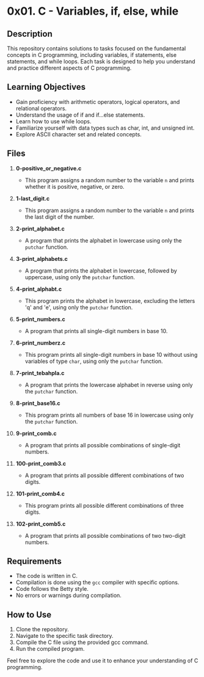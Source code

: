 # 0x01. C - Variables, if, else, while

## Description

This repository contains solutions to tasks focused on the fundamental concepts in C programming, including variables, if statements, else statements, and while loops. Each task is designed to help you understand and practice different aspects of C programming.

## Learning Objectives

- Gain proficiency with arithmetic operators, logical operators, and relational operators.
- Understand the usage of if and if...else statements.
- Learn how to use while loops.
- Familiarize yourself with data types such as char, int, and unsigned int.
- Explore ASCII character set and related concepts.

## Files

1. **0-positive_or_negative.c**
   - This program assigns a random number to the variable `n` and prints whether it is positive, negative, or zero.

2. **1-last_digit.c**
   - This program assigns a random number to the variable `n` and prints the last digit of the number.

3. **2-print_alphabet.c**
   - A program that prints the alphabet in lowercase using only the `putchar` function.

4. **3-print_alphabets.c**
   - A program that prints the alphabet in lowercase, followed by uppercase, using only the `putchar` function.

5. **4-print_alphabt.c**
   - This program prints the alphabet in lowercase, excluding the letters 'q' and 'e', using only the `putchar` function.

6. **5-print_numbers.c**
   - A program that prints all single-digit numbers in base 10.

7. **6-print_numberz.c**
   - This program prints all single-digit numbers in base 10 without using variables of type `char`, using only the `putchar` function.

8. **7-print_tebahpla.c**
   - A program that prints the lowercase alphabet in reverse using only the `putchar` function.

9. **8-print_base16.c**
   - This program prints all numbers of base 16 in lowercase using only the `putchar` function.

10. **9-print_comb.c**
    - A program that prints all possible combinations of single-digit numbers.

11. **100-print_comb3.c**
    - A program that prints all possible different combinations of two digits.

12. **101-print_comb4.c**
    - This program prints all possible different combinations of three digits.

13. **102-print_comb5.c**
    - A program that prints all possible combinations of two two-digit numbers.

## Requirements

- The code is written in C.
- Compilation is done using the `gcc` compiler with specific options.
- Code follows the Betty style.
- No errors or warnings during compilation.

## How to Use

1. Clone the repository.
2. Navigate to the specific task directory.
3. Compile the C file using the provided gcc command.
4. Run the compiled program.

Feel free to explore the code and use it to enhance your understanding of C programming.
